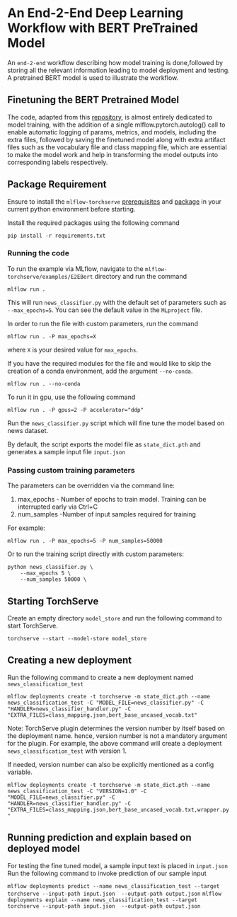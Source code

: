 
# An End-2-End Deep Learning Workflow with BERT PreTrained Model

An `end-2-end` workflow describing how model training is done,followed by storing all the relevant information leading to model deployment and
testing. A pretrained BERT model is used to illustrate the workflow.

## Finetuning the BERT Pretrained Model
The code, adapted from this [repository](https://github.com/maknotavailable/pytorch-pretrained-BERT/blob/master/pytorch_pretrained_bert/modeling.py), 
is almost entirely dedicated to model training, with the addition of a single mlflow.pytorch.autolog() call to enable automatic logging of params, metrics, and models,
including the extra files, followed by saving the finetuned model along with extra artifact files such as the vocabulary file and class mapping file, which are essential to make the model 
work and help in transforming the model outputs into corresponding labels respectively.

## Package Requirement

Ensure to install the `mlflow-torchserve` [prerequisites](https://github.com/mlflow/mlflow-torchserve#prerequisites) and 
[package](https://github.com/mlflow/mlflow-torchserve#installation) in your current python environment before starting.

Install the required packages using the following command

`pip install -r requirements.txt`
 
 
 ### Running the code
To run the example via MLflow, navigate to the `mlflow-torchserve/examples/E2EBert` directory and run the command

```
mlflow run .
```

This will run `news_classifier.py` with the default set of parameters such as  `--max_epochs=5`. You can see the default value in the `MLproject` file.

In order to run the file with custom parameters, run the command

```
mlflow run . -P max_epochs=X
```

where `X` is your desired value for `max_epochs`.

If you have the required modules for the file and would like to skip the creation of a conda environment, add the argument `--no-conda`.

```
mlflow run . --no-conda

```

To run it in gpu, use the following command

```
mlflow run . -P gpus=2 -P accelerator="ddp"
```

Run the `news_classifier.py` script which will fine tune the model based on news dataset. 

By default,  the script exports the model file as `state_dict.pth` and generates a sample input file `input.json`



### Passing custom training parameters

The parameters can be overridden via the command line:

1. max_epochs - Number of epochs to train model. Training can be interrupted early via Ctrl+C
2. num_samples -Number of input samples required for training



For example:
```
mlflow run . -P max_epochs=5 -P num_samples=50000
```

Or to run the training script directly with custom parameters:

```
python news_classifier.py \
    --max_epochs 5 \
    --num_samples 50000 \
```

## Starting TorchServe

Create an empty directory `model_store` and run the following command to start TorchServe.

`torchserve --start --model-store model_store`

## Creating a new deployment

Run the following command to create a new deployment named `news_classification_test`

`mlflow deployments create -t torchserve -m state_dict.pth --name news_classification_test -C "MODEL_FILE=news_classifier.py" -C "HANDLER=news_classifier_handler.py" -C "EXTRA_FILES=class_mapping.json,bert_base_uncased_vocab.txt"`

Note: TorchServe plugin determines the version number by itself based on the deployment name. hence, version number 
is not a mandatory argument for the plugin. For example, the above command will create a deployment `news_classification_test` with version 1.

If needed, version number can also be explicitly mentioned as a config variable.

`mlflow deployments create -t torchserve -m state_dict.pth --name news_classification_test -C "VERSION=1.0" -C "MODEL_FILE=news_classifier.py" -C "HANDLER=news_classifier_handler.py" -C "EXTRA_FILES=class_mapping.json,bert_base_uncased_vocab.txt,wrapper.py"`


## Running prediction and explain based on deployed model

For testing the fine tuned model, a sample input text is placed in `input.json`
Run the following command to invoke prediction of our sample input 

`mlflow deployments predict --name news_classification_test --target torchserve --input-path input.json  --output-path output.json`
`mlflow deployments explain --name news_classification_test --target torchserve --input-path input.json  --output-path output.json`
